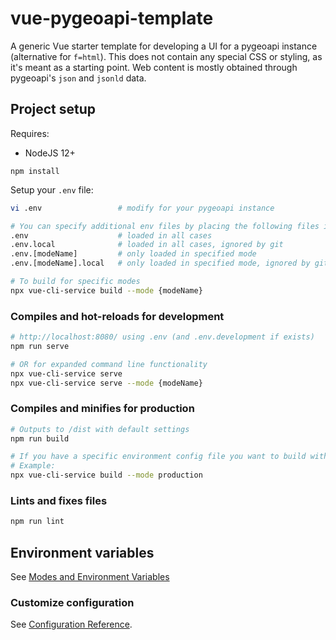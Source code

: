# vue-pygeoapi-template

A generic Vue starter template for developing a UI for a pygeoapi instance (alternative for `f=html`). This does not contain any special CSS or styling, as it's meant as a starting point. Web content is mostly obtained through pygeoapi's `json` and `jsonld` data.

## Project setup

Requires:

- NodeJS 12+

```
npm install
```

Setup your `.env` file:

```sh
vi .env                 # modify for your pygeoapi instance

# You can specify additional env files by placing the following files in your project root:
.env                    # loaded in all cases
.env.local              # loaded in all cases, ignored by git
.env.[modeName]         # only loaded in specified mode
.env.[modeName].local   # only loaded in specified mode, ignored by git

# To build for specific modes 
npx vue-cli-service build --mode {modeName}
```

### Compiles and hot-reloads for development
```sh
# http://localhost:8080/ using .env (and .env.development if exists)
npm run serve

# OR for expanded command line functionality
npx vue-cli-service serve
npx vue-cli-service serve --mode {modeName}
```

### Compiles and minifies for production
```sh
# Outputs to /dist with default settings
npm run build

# If you have a specific environment config file you want to build with (ie. .env.production)
# Example:
npx vue-cli-service build --mode production
```

### Lints and fixes files
```sh
npm run lint
```

## Environment variables
See [Modes and Environment Variables](https://cli.vuejs.org/guide/mode-and-env.html#modes)

### Customize configuration
See [Configuration Reference](https://cli.vuejs.org/config/).
